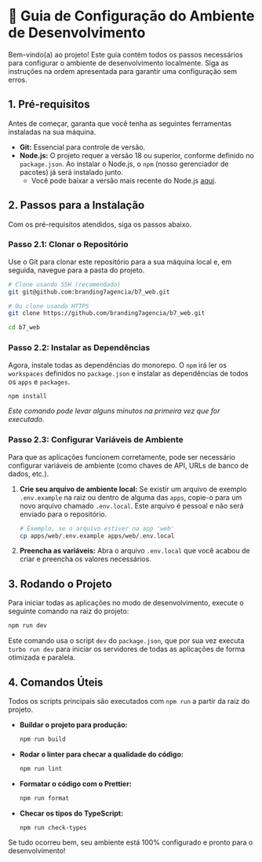 # 🚀 Guia de Configuração do Ambiente de Desenvolvimento

Bem-vindo(a) ao projeto! Este guia contém todos os passos necessários para configurar o ambiente de desenvolvimento localmente. Siga as instruções na ordem apresentada para garantir uma configuração sem erros.

## 1. Pré-requisitos

Antes de começar, garanta que você tenha as seguintes ferramentas instaladas na sua máquina.

- **Git:** Essencial para controle de versão.
- **Node.js:** O projeto requer a versão 18 ou superior, conforme definido no `package.json`. Ao instalar o Node.js, o `npm` (nosso gerenciador de pacotes) já será instalado junto.
  - Você pode baixar a versão mais recente do Node.js [aqui](https://nodejs.org/en/download).

## 2. Passos para a Instalação

Com os pré-requisitos atendidos, siga os passos abaixo.

### Passo 2.1: Clonar o Repositório

Use o Git para clonar este repositório para a sua máquina local e, em seguida, navegue para a pasta do projeto.

```bash
# Clone usando SSH (recomendado)
git git@github.com:branding7agencia/b7_web.git

# Ou clone usando HTTPS
git clone https://github.com/branding7agencia/b7_web.git

cd b7_web
```

### Passo 2.2: Instalar as Dependências

Agora, instale todas as dependências do monorepo. O `npm` irá ler os `workspaces` definidos no `package.json` e instalar as dependências de todos os `apps` e `packages`.

```bash
npm install
```

_Este comando pode levar alguns minutos na primeira vez que for executado._

### Passo 2.3: Configurar Variáveis de Ambiente

Para que as aplicações funcionem corretamente, pode ser necessário configurar variáveis de ambiente (como chaves de API, URLs de banco de dados, etc.).

1.  **Crie seu arquivo de ambiente local:** Se existir um arquivo de exemplo `.env.example` na raiz ou dentro de alguma das `apps`, copie-o para um novo arquivo chamado `.env.local`. Este arquivo é pessoal e não será enviado para o repositório.

    ```bash
    # Exemplo, se o arquivo estiver na app 'web'
    cp apps/web/.env.example apps/web/.env.local
    ```

2.  **Preencha as variáveis:** Abra o arquivo `.env.local` que você acabou de criar e preencha os valores necessários.

## 3. Rodando o Projeto

Para iniciar todas as aplicações no modo de desenvolvimento, execute o seguinte comando na raiz do projeto:

```bash
npm run dev
```

Este comando usa o script `dev` do `package.json`, que por sua vez executa `turbo run dev` para iniciar os servidores de todas as aplicações de forma otimizada e paralela.

## 4. Comandos Úteis

Todos os scripts principais são executados com `npm run` a partir da raiz do projeto.

- **Buildar o projeto para produção:**
  ```bash
  npm run build
  ```
- **Rodar o linter para checar a qualidade do código:**
  ```bash
  npm run lint
  ```
- **Formatar o código com o Prettier:**
  ```bash
  npm run format
  ```
- **Checar os tipos do TypeScript:**
  ```bash
  npm run check-types
  ```

Se tudo ocorreu bem, seu ambiente está 100% configurado e pronto para o desenvolvimento!
